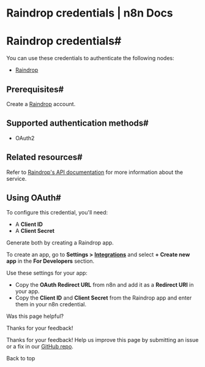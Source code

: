 # Raindrop credentials | n8n Docs

[ ](https://github.com/n8n-io/n8n-docs/edit/main/docs/integrations/builtin/credentials/raindrop.md "Edit this page")

# Raindrop credentials#

You can use these credentials to authenticate the following nodes:

  * [Raindrop](../../app-nodes/n8n-nodes-base.raindrop/)

## Prerequisites#

Create a [Raindrop](https://raindrop.io/) account.

## Supported authentication methods#

  * OAuth2

## Related resources#

Refer to [Raindrop's API documentation](https://developer.raindrop.io/) for more information about the service.

## Using OAuth#

To configure this credential, you'll need:

  * A **Client ID**
  * A **Client Secret**

Generate both by creating a Raindrop app.

To create an app, go to **Settings >** [**Integrations**](https://app.raindrop.io/settings/integrations) and select **\+ Create new app** in the **For Developers** section.

Use these settings for your app:

  * Copy the **OAuth Redirect URL** from n8n and add it as a **Redirect URI** in your app.
  * Copy the **Client ID** and **Client Secret** from the Raindrop app and enter them in your n8n credential.

Was this page helpful? 

Thanks for your feedback! 

Thanks for your feedback! Help us improve this page by submitting an issue or a fix in our [GitHub repo](https://github.com/n8n-io/n8n-docs). 

Back to top